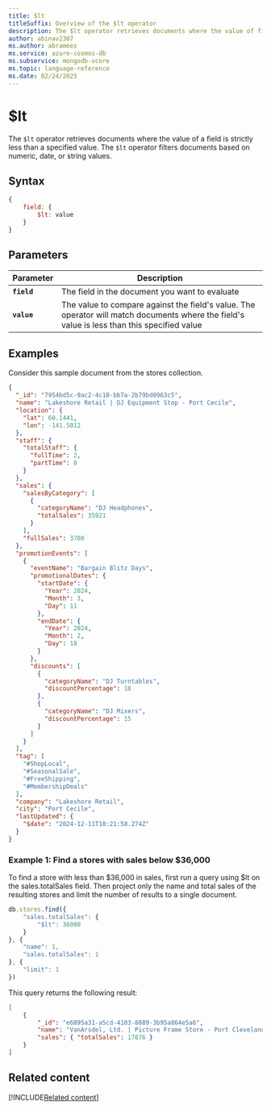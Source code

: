 ```yaml
---
title: $lt
titleSuffix: Overview of the $lt operator
description: The $lt operator retrieves documents where the value of field is less than a specified value
author: abinav2307
ms.author: abramees
ms.service: azure-cosmos-db
ms.subservice: mongodb-vcore
ms.topic: language-reference
ms.date: 02/24/2025
---
```


# $lt

The `$lt` operator retrieves documents where the value of a field is strictly less than a specified value. The `$lt` operator filters documents based on numeric, date, or string values.

## Syntax

```javascript
{
    field: {
        $lt: value
    }
}
```

## Parameters

| Parameter | Description |
| --- | --- |
| **`field`** | The field in the document you want to evaluate|
| **`value`** | The value to compare against the field's value. The operator will match documents where the field's value is less than this specified value|

## Examples

Consider this sample document from the stores collection.

```json
{
  "_id": "7954bd5c-9ac2-4c10-bb7a-2b79bd0963c5",
  "name": "Lakeshore Retail | DJ Equipment Stop - Port Cecile",
  "location": {
    "lat": 60.1441,
    "lon": -141.5012
  },
  "staff": {
    "totalStaff": {
      "fullTime": 2,
      "partTime": 0
    }
  },
  "sales": {
    "salesByCategory": [
      {
        "categoryName": "DJ Headphones",
        "totalSales": 35921
      }
    ],
    "fullSales": 3700
  },
  "promotionEvents": [
    {
      "eventName": "Bargain Blitz Days",
      "promotionalDates": {
        "startDate": {
          "Year": 2024,
          "Month": 3,
          "Day": 11
        },
        "endDate": {
          "Year": 2024,
          "Month": 2,
          "Day": 18
        }
      },
      "discounts": [
        {
          "categoryName": "DJ Turntables",
          "discountPercentage": 18
        },
        {
          "categoryName": "DJ Mixers",
          "discountPercentage": 15
        }
      ]
    }
  ],
  "tag": [
    "#ShopLocal",
    "#SeasonalSale",
    "#FreeShipping",
    "#MembershipDeals"
  ],
  "company": "Lakeshore Retail",
  "city": "Port Cecile",
  "lastUpdated": {
    "$date": "2024-12-11T10:21:58.274Z"
  }
}
```

### Example 1: Find a stores with sales below $36,000

To find a store with less than $36,000 in sales, first run a query using $lt on the sales.totalSales field. Then project only the name and total sales of the resulting stores and limit the number of results to a single document.

```javascript
db.stores.find({
    "sales.totalSales": {
        "$lt": 36000
    }
}, {
    "name": 1,
    "sales.totalSales": 1
}, {
    "limit": 1
})
```

This query returns the following result:

```json
[
    {
        "_id": "e6895a31-a5cd-4103-8889-3b95a864e5a6",
        "name": "VanArsdel, Ltd. | Picture Frame Store - Port Clevelandton",
        "sales": { "totalSales": 17676 }
    }
]
```

## Related content

[!INCLUDE[Related content](../includes/related-content.md)]
